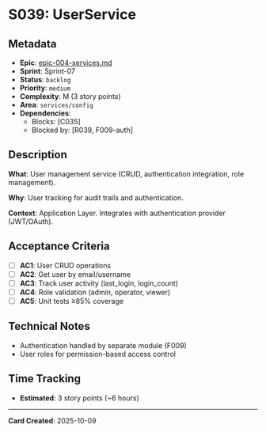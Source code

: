 # S039: UserService

## Metadata

- **Epic**: [epic-004-services.md](../../02_epics/epic-004-services.md)
- **Sprint**: Sprint-07
- **Status**: `backlog`
- **Priority**: `medium`
- **Complexity**: M (3 story points)
- **Area**: `services/config`
- **Dependencies**:
    - Blocks: [C035]
    - Blocked by: [R039, F009-auth]

## Description

**What**: User management service (CRUD, authentication integration, role management).

**Why**: User tracking for audit trails and authentication.

**Context**: Application Layer. Integrates with authentication provider (JWT/OAuth).

## Acceptance Criteria

- [ ] **AC1**: User CRUD operations
- [ ] **AC2**: Get user by email/username
- [ ] **AC3**: Track user activity (last_login, login_count)
- [ ] **AC4**: Role validation (admin, operator, viewer)
- [ ] **AC5**: Unit tests ≥85% coverage

## Technical Notes

- Authentication handled by separate module (F009)
- User roles for permission-based access control

## Time Tracking

- **Estimated**: 3 story points (~6 hours)

---
**Card Created**: 2025-10-09
